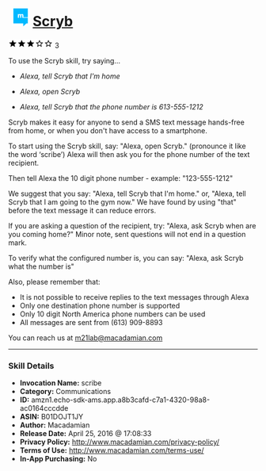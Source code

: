 # &nbsp;<img src="skill_icon" alt="Scryb icon" width="36"> [Scryb](http://alexa.amazon.com/#skills/amzn1.echo-sdk-ams.app.a8b3cafd-c7a1-4320-98a8-ac0164cccdde)
![3 stars](../../images/ic_star_black_18dp_1x.png)![3 stars](../../images/ic_star_black_18dp_1x.png)![3 stars](../../images/ic_star_black_18dp_1x.png)![3 stars](../../images/ic_star_border_black_18dp_1x.png)![3 stars](../../images/ic_star_border_black_18dp_1x.png) 3

To use the Scryb skill, try saying...

* *Alexa, tell Scryb that I'm home*

* *Alexa, open Scryb*

* *Alexa, tell Scryb that the phone number is 613-555-1212*

Scryb makes it easy for anyone to send a SMS text message hands-free from home, or when you don't have access to a smartphone.

To start using the Scryb skill, say:
"Alexa, open Scryb."  (pronounce it like the word ‘scribe’)
Alexa will then ask you for the phone number of the text recipient.

Then tell Alexa the 10 digit phone number - example: "123-555-1212"

We suggest that you say:
"Alexa, tell Scryb that I'm home." or, "Alexa, tell Scryb that I am going to the gym now."
We have found by using "that" before the text message it can reduce errors.

If you are asking a question of the recipient, try:
"Alexa, ask Scryb when are you coming home?"
Minor note, sent questions will not end in a question mark.

To verify what the configured number is, you can say:
"Alexa, ask Scryb what the number is"

Also, please remember that: 
- It is not possible to receive replies to the text messages through Alexa
- Only one destination phone number is supported
- Only 10 digit North America phone numbers can be used
- All messages are sent from (613) 909-8893

You can reach us at m21lab@macadamian.com

***

### Skill Details

* **Invocation Name:** scribe
* **Category:** Communications
* **ID:** amzn1.echo-sdk-ams.app.a8b3cafd-c7a1-4320-98a8-ac0164cccdde
* **ASIN:** B01DOJT1JY
* **Author:** Macadamian
* **Release Date:** April 25, 2016 @ 17:08:33
* **Privacy Policy:** http://www.macadamian.com/privacy-policy/
* **Terms of Use:** http://www.macadamian.com/terms-use/
* **In-App Purchasing:** No
